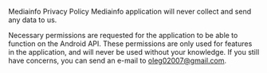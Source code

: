 Mediainfo Privacy Policy
Mediainfo application will never collect and send any data to us.

Necessary permissions are requested for the application to be able to function
on the Android API. These permissions are only used for features in the
application, and will never be used without your knowledge.
If you still have concerns, you can send an e-mail to oleg02007@gmail.com.